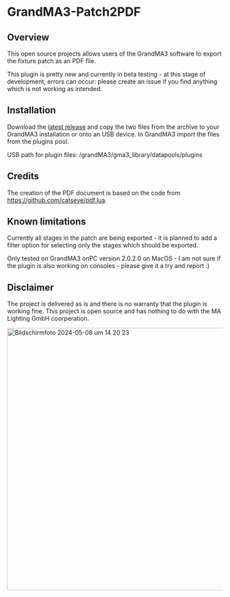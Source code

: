 # GrandMA3-Patch2PDF

## Overview ##

This open source projects allows users of the GrandMA3 software to export the fixture patch as an PDF file.

This plugin is pretty new and currently in beta testing - at this stage of development, errors can occur: please create an issue if you find anything which is not working as intended.

## Installation ##

Download the [latest release](https://github.com/leonreucher/grandma3-patch2pdf/releases/latest) and copy the two files from the archive to your GrandMA3 installation or onto an USB device. In GrandMA3 import the files from the plugins pool.

USB path for plugin files: 
/grandMA3/gma3_library/datapools/plugins

## Credits ##
The creation of the PDF document is based on the code from https://github.com/catseye/pdf.lua.

## Known limitations ##
Currently all stages in the patch are being exported - it is planned to add a filter option for selecting only the stages which should be exported. 

Only tested on GrandMA3 onPC version 2.0.2.0 on MacOS - I am not sure if the plugin is also working on consoles - please give it a try and report :)

## Disclaimer ##

The project is delivered as is and there is no warranty that the plugin is working fine. This project is open source and has nothing to do with the MA Lighting GmbH coorperation. 

<img width="612" alt="Bildschirmfoto 2024-05-08 um 14 20 23" src="https://github.com/leonreucher/grandma3-patch2pdf/assets/19686873/58746d24-c0b6-45b2-aca1-73bfd79916d7">
